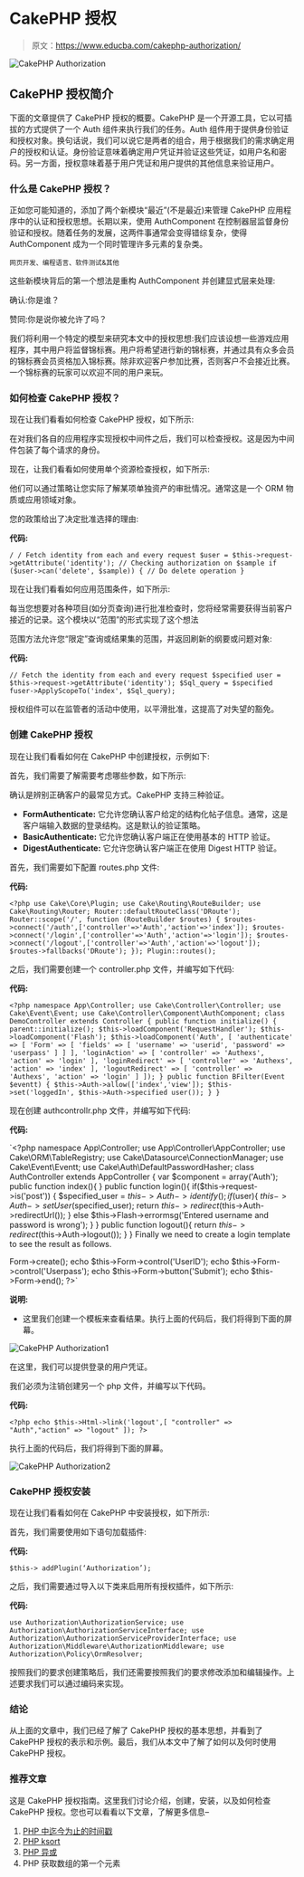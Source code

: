 # CakePHP 授权

> 原文：<https://www.educba.com/cakephp-authorization/>

![CakePHP Authorization](img/c3d3c00fbedc64a65a7c995980fe5cc4.png)



## CakePHP 授权简介

下面的文章提供了 CakePHP 授权的概要。CakePHP 是一个开源工具，它以可插拔的方式提供了一个 Auth 组件来执行我们的任务。Auth 组件用于提供身份验证和授权对象。换句话说，我们可以说它是两者的组合，用于根据我们的需求确定用户的授权和认证。身份验证意味着确定用户凭证并验证这些凭证，如用户名和密码。另一方面，授权意味着基于用户凭证和用户提供的其他信息来验证用户。

### 什么是 CakePHP 授权？

正如您可能知道的，添加了两个新模块“最近”(不是最近)来管理 CakePHP 应用程序中的认证和授权思想。长期以来，使用 AuthComponent 在控制器层监督身份验证和授权。随着任务的发展，这两件事通常会变得错综复杂，使得 AuthComponent 成为一个同时管理许多元素的复杂类。

<small>网页开发、编程语言、软件测试&其他</small>

这些新模块背后的第一个想法是重构 AuthComponent 并创建显式层来处理:

确认:你是谁？

赞同:你是说你被允许了吗？

我们将利用一个特定的模型来研究本文中的授权思想:我们应该设想一些游戏应用程序，其中用户将监督锦标赛。用户将希望进行新的锦标赛，并通过具有众多会员的锦标赛会员资格加入锦标赛。除非欢迎客户参加比赛，否则客户不会接近比赛。一个锦标赛的玩家可以欢迎不同的用户来玩。

### 如何检查 CakePHP 授权？

现在让我们看看如何检查 CakePHP 授权，如下所示:

在对我们各自的应用程序实现授权中间件之后，我们可以检查授权。这是因为中间件包装了每个请求的身份。

现在，让我们看看如何使用单个资源检查授权，如下所示:

他们可以通过策略让您实际了解某项单独资产的审批情况。通常这是一个 ORM 物质或应用领域对象。

您的政策给出了决定批准选择的理由:

**代码:**

`/ / Fetch identity from each and every request
$user = $this->request->getAttribute('identity');
// Checking authorization on $sample
if ($user->can('delete', $sample)) {
// Do delete operation
}`

现在让我们看看如何应用范围条件，如下所示:

每当您想要对各种项目(如分页查询)进行批准检查时，您将经常需要获得当前客户接近的记录。这个模块以“范围”的形式实现了这个想法

范围方法允许您“限定”查询或结果集的范围，并返回刷新的纲要或问题对象:

**代码:**

`// Fetch the identity from each and every request
$specified user = $this->request->getAttribute('identity');
$Sql_query = $specified fuser->ApplyScopeTo('index', $Sql_query);`

授权组件可以在监管者的活动中使用，以平滑批准，这提高了对失望的豁免。

### 创建 CakePHP 授权

现在让我们看看如何在 CakePHP 中创建授权，示例如下:

首先，我们需要了解需要考虑哪些参数，如下所示:

确认是辨别正确客户的最常见方式。CakePHP 支持三种验证。

*   **FormAuthenticate:** 它允许您确认客户给定的结构化帖子信息。通常，这是客户端输入数据的登录结构。这是默认的验证策略。
*   **BasicAuthenticate:** 它允许您确认客户端正在使用基本的 HTTP 验证。
*   **DigestAuthenticate:** 它允许您确认客户端正在使用 Digest HTTP 验证。

首先，我们需要如下配置 routes.php 文件:

**代码:**

`<?php
use Cake\Core\Plugin;
use Cake\Routing\RouteBuilder;
use Cake\Routing\Router;
Router::defaultRouteClass('DRoute');
Router::scope('/', function (RouteBuilder $routes) {
$routes->connect('/auth',['controller'=>'Auth','action'=>'index']);
$routes->connect('/login',['controller'=>'Auth','action'=>'login']);
$routes->connect('/logout',['controller'=>'Auth','action'=>'logout']);
$routes->fallbacks('DRoute');
});
Plugin::routes();`

之后，我们需要创建一个 controller.php 文件，并编写如下代码:

**代码:**

`<?php
namespace App\Controller;
use Cake\Controller\Controller;
use Cake\Event\Event;
use Cake\Controller\Component\AuthComponent;
class DemoController extends Controller {
public function initialize() {
parent::initialize();
$this->loadComponent('RequestHandler');
$this->loadComponent('Flash');
$this->loadComponent('Auth', [
'authenticate' => [
'Form' => [
'fields' => [
'username' => 'userid',
'password' => 'userpass'
] ] ],
'loginAction' => [
'controller' => 'Authexs',
'action' => 'login'
],
'loginRedirect' => [
'controller' => 'Authexs',
'action' => 'index'
],
'logoutRedirect' => [
'controller' => 'Authexs',
'action' => 'login'
] ]);
}
public function BFilter(Event $eventt) {
$this->Auth->allow(['index','view']);
$this->set('loggedIn', $this->Auth->specified user());
}
}`

现在创建 authcontrollr.php 文件，并编写如下代码:

**代码:**

`<?php
namespace App\Controller;
use App\Controller\AppController;
use Cake\ORM\TableRegistry;
use Cake\Datasource\ConnectionManager;
use Cake\Event\Eventt;
use Cake\Auth\DefaultPasswordHasher;
class AuthController extends AppController {
var $component = array('Auth');
public function index(){
}
public function login(){
if($this->request->is('post')) {
$specified_user = $this->Auth->identify();
if($user){
$this->Auth->setUser($specified_user);
return $this->redirect($this->Auth->redirectUrl());
} else
$this->Flash->errormsg('Entered username and password is wrong');
}
}
public function logout(){
return $this->redirect($this->Auth->logout());
}
}
Finally we need to create a login template to see the result as follows.
<?php
echo $this->Form->create();
echo $this->Form->control('UserID');
echo $this->Form->control('Userpass');
echo $this->Form->button('Submit');
echo $this->Form->end();
?>`

**说明:**

*   这里我们创建一个模板来查看结果。执行上面的代码后，我们将得到下面的屏幕。

![CakePHP Authorization1](img/33b3fb69bccee602e41bd45969b3daac.png)



在这里，我们可以提供登录的用户凭证。

我们必须为注销创建另一个 php 文件，并编写以下代码。

**代码:**

`<?php
echo $this->Html->link('logout',[
"controller" => "Auth","action" => "logout"
]);
?>`

执行上面的代码后，我们将得到下面的屏幕。

![CakePHP Authorization2](img/cf832d74ce53a78fda5954811937bd1b.png)



### CakePHP 授权安装

现在让我们看看如何在 CakePHP 中安装授权，如下所示:

首先，我们需要使用如下语句加载插件:

**代码:**

`$this-> addPlugin(‘Authorization’);`

之后，我们需要通过导入以下类来启用所有授权插件，如下所示:

**代码:**

`use Authorization\AuthorizationService;
use Authorization\AuthorizationServiceInterface;
use Authorization\AuthorizationServiceProviderInterface;
use Authorization\Middleware\AuthorizationMiddleware;
use Authorization\Policy\OrmResolver;`

按照我们的要求创建策略后，我们还需要按照我们的要求修改添加和编辑操作。上述要求我们可以通过编码来实现。

### 结论

从上面的文章中，我们已经了解了 CakePHP 授权的基本思想，并看到了 CakePHP 授权的表示和示例。最后，我们从本文中了解了如何以及何时使用 CakePHP 授权。

### 推荐文章

这是 CakePHP 授权指南。这里我们讨论介绍，创建，安装，以及如何检查 CakePHP 授权。您也可以看看以下文章，了解更多信息–

1.  [PHP 中迄今为止的时间戳](https://www.educba.com/timestamp-to-date-in-php/)
2.  [PHP ksort](https://www.educba.com/php-ksort/)
3.  [PHP 异或](https://www.educba.com/php-xor/)
4.  PHP 获取数组的第一个元素





